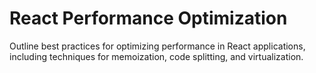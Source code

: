 # React Performance Optimization

Outline best practices for optimizing performance in React applications, including techniques for memoization, code splitting, and virtualization.
